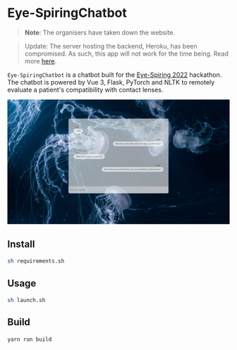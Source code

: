 # Eye-SpiringChatbot

>**Note**: The organisers have taken down the website.

> Update: The server hosting the backend, Heroku, has been compromised. As such, this app will not work for the time being. Read more [here](https://status.heroku.com/incidents/2413).

`Eye-SpiringChatbot` is a chatbot built for the [Eye-Spiring 2022](https://www.eyespiring.com/) hackathon. The chatbot is powered by Vue 3, Flask, PyTorch and NLTK to remotely evaluate a patient's compatibility with contact lenses.

<div align="center">
    <img src="resources/demo.PNG" />
</div>

## Install

```bash
sh requirements.sh
```

## Usage

```bash
sh launch.sh
```

## Build

```bash
yarn run build
```
